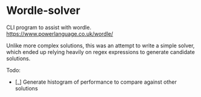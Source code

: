 # Wordle-solver
CLI program to assist with wordle. https://www.powerlanguage.co.uk/wordle/

Unlike more complex solutions, this was an attempt to write a simple solver, which ended up relying heavily on regex expressions to generate candidate solutions.

Todo:
- [_] Generate histogram of performance to compare against other solutions
